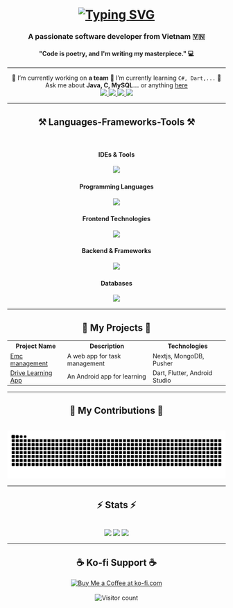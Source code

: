 <div align="center">
    <h1>
        <a href="https://git.io/typing-svg"><img src="https://readme-typing-svg.herokuapp.com?font=Dancing+Script&size=35&pause=1000&center=true&vCenter=true&width=435&lines=Hi+%E2%9C%8C%EF%B8%8F;My+name+is+D%C6%B0%C6%A1ng+Nh%E1%BA%ADt+Anh%F0%9F%91%8B;a+k.a+Katorivn%F0%9F%AB%B5" alt="Typing SVG" /></a>
    </h1>
    <h3>A passionate software developer from Vietnam 🇻🇳</h3>
    <h4>"Code is poetry, and I'm writing my masterpiece." 💻</h4>
</div>

<hr/>

<div align="center">
    🔭 I’m currently working on <b>a team</b>  
    🌱 I’m currently learning <code>C#, Dart,...</code>  
    💬 Ask me about <b>Java, C, MySQL...</b> or anything <a href="https://github.com/katorivn699/ProfileIntroduction/issues">here</a>
</div>

<div align="center">
    <a href="mailto:anhkhung123@gmail.com">
        <img src="https://img.shields.io/badge/Gmail-333333?style=flat-square&logo=gmail&logoColor=red" />
    </a>
    <a href="https://www.facebook.com/katorivn" target="_blank">
        <img src="https://img.shields.io/badge/Facebook-0077B5?style=flat-square&logo=facebook&logoColor=white" />
    </a>
    <a href="https://linkedin.com/in/duy-nhat-anh" target="_blank">
        <img src="https://img.shields.io/badge/LinkedIn-0077B5?style=flat-square&logo=linkedin&logoColor=white" />
    </a>
    <a href="https://katorivn.com" target="_blank">
        <img src="https://img.shields.io/badge/Portfolio-FF5722?style=flat-square&logo=todoist&logoColor=white" />
    </a>
</div>

<hr/>

<h2 align="center">⚒️ Languages-Frameworks-Tools ⚒️</h2>
<br/>
<div align="center">
    <h4>IDEs & Tools</h4>
    <img src="https://skillicons.dev/icons?i=androidstudio,vscode,github,idea,git" /><br/>
    <h4>Programming Languages</h4>
    <img src="https://skillicons.dev/icons?i=javascript,java,c,cs,typescript" /><br/>
    <h4>Frontend Technologies</h4>
    <img src="https://skillicons.dev/icons?i=html,css,bootstrap,tailwind,react,nextjs,vite" /><br/>
    <h4>Backend & Frameworks</h4>
    <img src="https://skillicons.dev/icons?i=spring,discordjs" /><br>
    <h4>Databases</h4>
    <img src="https://skillicons.dev/icons?i=mssql" /><br/>
</div>

<hr/>

<h2 align="center">🚀 My Projects 🚀</h2>
<div align="center">
    <table>
        <tr>
            <th>Project Name</th>
            <th>Description</th>
            <th>Technologies</th>
        </tr>
        <tr>
            <td><a href="https://github.com/katorivn699/EMCDashboard">Emc management</a></td>
            <td>A web app for task management</td>
            <td>Nextjs, MongoDB, Pusher</td>
        </tr>
        <tr>
            <td><a href="https://github.com/katorivn699/beludrive">Drive Learning App</a></td>
            <td>An Android app for learning</td>
            <td>Dart, Flutter, Android Studio</td>
        </tr>
    </table>
</div>

<hr/>

<div align="center">
    <h2>🐍 My Contributions 🐍</h2>
    <br>
    <picture>
        <source media="(prefers-color-scheme: dark)" srcset="https://github.com/katorivn699/katorivn699/blob/output/github-contribution-grid-snake-dark.svg" />
        <source media="(prefers-color-scheme: light)" srcset="https://raw.githubusercontent.com/katorivn699/katorivn699/output/github-contribution-grid-snake.svg" />
        <img alt="GitHub contribution grid snake animation" src="https://raw.githubusercontent.com/katorivn699/katorivn699/output/github-contribution-grid-snake.svg" />
    </picture>
</div>

<hr/>

<h2 align="center">⚡ Stats ⚡</h2>
<br/>
<div align="center">
    <img width=350 src="https://github-readme-stats.vercel.app/api?username=katorivn699&theme=dracula&show_icons=true&hide_border=true" />
    <img width=350 src="https://github-readme-stats.vercel.app/api/top-langs/?username=katorivn699&theme=dracula&show_icons=true&hide_border=true&layout=compact" />
    <img width=350 src="https://github-readme-streak-stats.herokuapp.com/?user=katorivn699&theme=dracula&hide_border=true" />
</div>

<hr/>

<div align="center">
    <h2>☕ Ko-fi Support ☕</h2>
    <a href="https://ko-fi.com/katorivn699" target="_blank">
        <img height="64" style="border:0px;height:64px;" src="https://storage.ko-fi.com/cdn/kofi1.png?v=3" alt="Buy Me a Coffee at ko-fi.com" />
    </a>
    <br/><br/>
    <img src="https://visitor-badge.laobi.icu/badge?page_id=katorivn699.katorivn699" alt="Visitor count"/>
</div>
